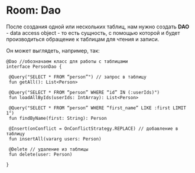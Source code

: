 # Room: Dao

После создания одной или нескольких таблиц, нам нужно создать **DAO** - data access object - то есть сущность, с помощью которой и будет производиться обращение к таблицам для чтения и записи.

Он может выглядеть, например, так:

```
@Dao //обозначаем класс для работы с таблицами
interface PersonDao {

 @Query("SELECT * FROM “person”") // запрос в таблицу
 fun getAll(): List<Person>

 @Query("SELECT * FROM “person” WHERE “id” IN (:userIds)")
 fun loadAllByIds(userIds: IntArray): List<Person>

 @Query("SELECT * FROM “person” WHERE “first_name” LIKE :first LIMIT 1")
 fun findByName(first: String): Person

 @Insert(onConflict = OnConflictStrategy.REPLACE) // добавление в таблицу
 fun insertAll(vararg users: Person)

 @Delete // удаление из таблицы
 fun delete(user: Person)

}
```

![](data:image/gif;base64,R0lGODlhAQABAPABAP///wAAACH5BAEKAAAALAAAAAABAAEAAAICRAEAOw==)![](data:image/gif;base64,R0lGODlhAQABAPABAP///wAAACH5BAEKAAAALAAAAAABAAEAAAICRAEAOw== "Click and drag to move")
